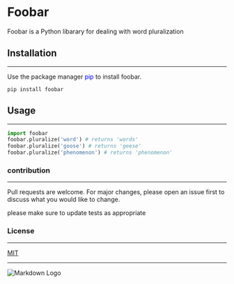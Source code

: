 # Foobar

Foobar is a Python libarary for dealing with word pluralization

## Installation

---

Use the package manager <span style="color: blue">pip</span> to install foobar.

```
pip install foobar
```

## Usage

---

```python
import foobar
foobar.pluralize('word') # returns 'words'
foobar.pluralize('goose') # returns 'geese'
foobar.pluralize('phenomenon') # returns 'phenomenon'
```

### contribution

---

Pull requests are welcome. For major changes, please open an issue first to discuss what you would like to change.

please make sure to update tests as appropriate

### License

---

[MIT](https://www.google.com)

---

![Markdown Logo](https://markdown-here.com/img/icon256.png)
